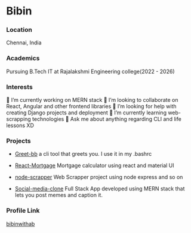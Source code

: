 # Bibin

### Location

Chennai, India

### Academics

Pursuing B.Tech IT at Rajalakshmi Engineering college(2022 - 2026)

### Interests

🔭 I’m currently working on MERN stack
👯 I’m looking to collaborate on React, Angular and other frontend libraries
🤝 I’m looking for help with creating Django projects and deployment
🌱 I’m currently learning web-scrapping technologies
💬 Ask me about anything regarding CLI and life lessons XD


### Projects

- [Greet-bb](https://github.com/bibinwithab/greet-bb) a cli tool that greets you. I use it in my .bashrc

- [React-Mortgage](https://github.com/bibinwithab/react-mortgage) Mortgage calculator using react and material UI

- [node-scrapper](https://github.com/bibinwithab/node-scrapper) Web Scrapper project using node express and so on

- [Social-media-clone](https://github.com/bibinwithab/Social-media-clone) Full Stack App developed using MERN stack that lets you post memes and caption it.

### Profile Link

[bibinwithab](https://github.com/bibinwithab)